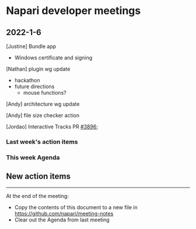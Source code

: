 # Napari developer meetings

## 2022-1-6
[Justine] Bundle app
* Windows certificate and signing

[Nathan] plugin wg update
* hackathon
* future directions
    * mouse functions?

[Andy] architecture wg update

[Andy] file size checker action

[Jordao] Interactive Tracks PR [#3896](https://github.com/napari/napari/pull/3896);

### Last week's action items

### This week Agenda

## New action items

------

At the end of the meeting:
- Copy the contents of this document to a new file in https://github.com/napari/meeting-notes
- Clear out the Agenda from last meeting

